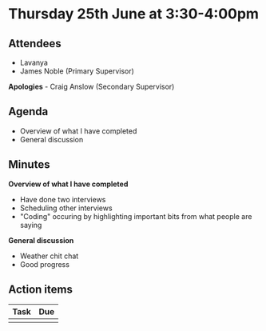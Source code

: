 # Thursday 25th June at 3:30-4:00pm

## Attendees

- Lavanya
- James Noble (Primary Supervisor)

**Apologies** - Craig Anslow (Secondary Supervisor)

## Agenda

- Overview of what I have completed
- General discussion

## Minutes

**Overview of what I have completed**

- Have done two interviews
- Scheduling other interviews
- "Coding" occuring by highlighting important bits from what people are saying

**General discussion**

- Weather chit chat
- Good progress

## Action items

| Task | Due |
| ---- | --- |
|      |     |
